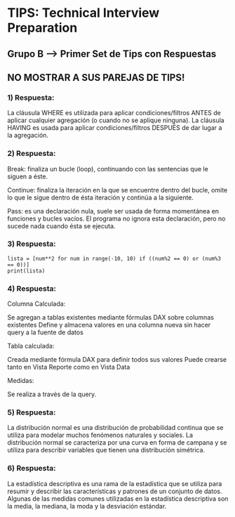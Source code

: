 <h1>TIPS: Technical Interview Preparation</h1>
<h2>Grupo B --&gt; Primer Set de Tips con Respuestas</h2>
<h2>NO MOSTRAR A SUS PAREJAS DE TIPS!</h2>
<h3>1)  Respuesta:</h3>
<p>La cláusula WHERE es utilizada para aplicar condiciones/filtros ANTES de aplicar cualquier agregación (o cuando no se aplique ninguna). La cláusula HAVING es usada para aplicar condiciones/filtros DESPUÉS de dar lugar a la agregación. </p>
<h3>2)  Respuesta:</h3>
<p>Break: finaliza un bucle (loop), continuando con las sentencias que le siguen a éste.</p>
<p>Continue: finaliza la iteración en la que se encuentre dentro del bucle, omite lo que le sigue dentro de ésta iteración y continúa a la siguiente.</p>
<p>Pass: es una declaración nula, suele ser usada de forma momentánea en funciones y bucles vacíos. El programa no ignora esta declaración, pero no sucede nada cuando ésta se ejecuta.</p>
<h3>3)  Respuesta:</h3>
<p><code>lista = [num**2 for num in range(-10, 10) if ((num%2 == 0) or (num%3 == 0))]
print(lista)</code> </p>
<h3>4)  Respuesta:</h3>
<p>Columna Calculada:</p>
<p>Se agregan a tablas existentes mediante fórmulas DAX sobre columnas existentes
Define y almacena valores en una columna nueva sin hacer query a la fuente de datos</p>
<p>Tabla calculada:</p>
<p>Creada mediante fórmula DAX para definir todos sus valores
Puede crearse tanto en Vista Reporte como en Vista Data</p>
<p>Medidas:</p>
<p>Se realiza a través de la query.</p>
<h3>5)  Respuesta:</h3>
<p>La distribución normal es una distribución de probabilidad continua que se utiliza para modelar muchos fenómenos naturales y sociales. La distribución normal se caracteriza por una curva en forma de campana y se utiliza para describir variables que tienen una distribución simétrica. </p>
<h3>6)  Respuesta:</h3>
<p>La estadística descriptiva es una rama de la estadística que se utiliza para resumir y describir las características y patrones de un conjunto de datos. Algunas de las medidas comunes utilizadas en la estadística descriptiva son la media, la mediana, la moda y la desviación estándar. </p>